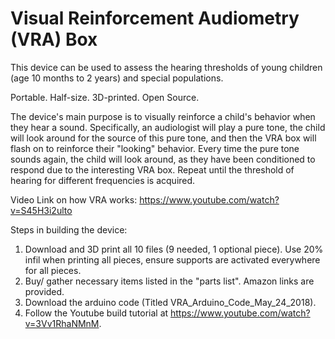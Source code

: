 # Visual Reinforcement Audiometry (VRA) Box

This device can be used to assess the hearing thresholds of young children (age 10 months to 2 years) and special populations.

Portable.  Half-size. 3D-printed.  Open Source. 

The device's main purpose is to visually reinforce a child's behavior when they hear a sound. 
Specifically, an audiologist will play a pure tone, the child will look around for the source of this pure tone, 
and then the VRA box will flash on to reinforce their "looking" behavior. 
Every time the pure tone sounds again, the child will look around, 
as they have been conditioned to respond due to the interesting VRA box. 
Repeat until the threshold of hearing for different frequencies is acquired.

Video Link on how VRA works: https://www.youtube.com/watch?v=S45H3i2ulto

Steps in building the device:

1) Download and 3D print all 10 files (9 needed, 1 optional piece).  Use 20% infil when printing all pieces, ensure supports are activated everywhere for all pieces.
2) Buy/ gather necessary items listed in the "parts list". Amazon links are provided.
3) Download the arduino code (Titled VRA_Arduino_Code_May_24_2018).
4) Follow the Youtube build tutorial at https://www.youtube.com/watch?v=3Vv1RhaNMnM. 
